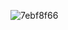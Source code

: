 
![7ebf8f66](https://user-images.githubusercontent.com/70661652/143919758-c6bc3943-8281-49ff-9785-b78bec8c9817.jpg)
